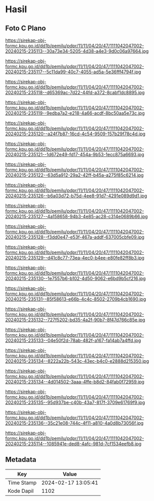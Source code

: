 # Hasil

## Foto C Plano

https://sirekap-obj-formc.kpu.go.id/dd1b/pemilu/pdpr/11/11/04/20/47/1111042047002-20240215-235113--30a73e34-5205-4d38-a4e3-9d0c06a97664.jpg

https://sirekap-obj-formc.kpu.go.id/dd1b/pemilu/pdpr/11/11/04/20/47/1111042047002-20240215-235117--5c11da99-40c7-4055-ad5a-5e36fff4794f.jpg

https://sirekap-obj-formc.kpu.go.id/dd1b/pemilu/pdpr/11/11/04/20/47/1111042047002-20240215-235118--d65369ac-7d22-44fd-a372-8cabf1dc8895.jpg

https://sirekap-obj-formc.kpu.go.id/dd1b/pemilu/pdpr/11/11/04/20/47/1111042047002-20240215-235119--9edba7a2-e218-4a66-acdf-8bc50aa5e73c.jpg

https://sirekap-obj-formc.kpu.go.id/dd1b/pemilu/pdpr/11/11/04/20/47/1111042047002-20240215-235120--a24f7b87-16cd-4c54-9509-157b29f78c4d.jpg

https://sirekap-obj-formc.kpu.go.id/dd1b/pemilu/pdpr/11/11/04/20/47/1111042047002-20240215-235121--1d672e49-fd17-454a-9b53-1ecc875a6693.jpg

https://sirekap-obj-formc.kpu.go.id/dd1b/pemilu/pdpr/11/11/04/20/47/1111042047002-20240215-235122--63d5a912-29a2-42ff-b45a-a275f85c6214.jpg

https://sirekap-obj-formc.kpu.go.id/dd1b/pemilu/pdpr/11/11/04/20/47/1111042047002-20240215-235126--b6a03d72-b75d-4ee8-91d7-4291e089d9d1.jpg

https://sirekap-obj-formc.kpu.go.id/dd1b/pemilu/pdpr/11/11/04/20/47/1111042047002-20240215-235127--4a158658-94b3-4e85-ac28-c314e0689b66.jpg

https://sirekap-obj-formc.kpu.go.id/dd1b/pemilu/pdpr/11/11/04/20/47/1111042047002-20240215-235128--f3dd0e47-e53f-467a-addf-637005cbfe09.jpg

https://sirekap-obj-formc.kpu.go.id/dd1b/pemilu/pdpr/11/11/04/20/47/1111042047002-20240215-235129--d41c8c77-73ea-4ec0-b4ee-e80fe82ff8b3.jpg

https://sirekap-obj-formc.kpu.go.id/dd1b/pemilu/pdpr/11/11/04/20/47/1111042047002-20240215-235130--1e7557b6-b102-4d50-9062-e6bd9b5cf216.jpg

https://sirekap-obj-formc.kpu.go.id/dd1b/pemilu/pdpr/11/11/04/20/47/1111042047002-20240215-235131--85f58613-e66b-4c4c-8502-2709b4cb1690.jpg

https://sirekap-obj-formc.kpu.go.id/dd1b/pemilu/pdpr/11/11/04/20/47/1111042047002-20240215-235132--727f5202-bd35-4a2f-90b7-8f47d766c85e.jpg

https://sirekap-obj-formc.kpu.go.id/dd1b/pemilu/pdpr/11/11/04/20/47/1111042047002-20240215-235133--04e50f2d-78ab-482f-a167-fa14ab7a4ffd.jpg

https://sirekap-obj-formc.kpu.go.id/dd1b/pemilu/pdpr/11/11/04/20/47/1111042047002-20240215-235134--8222a22b-543c-43ec-b4c0-e2888d215350.jpg

https://sirekap-obj-formc.kpu.go.id/dd1b/pemilu/pdpr/11/11/04/20/47/1111042047002-20240215-235134--4d014502-3aaa-4ffe-b8d2-84fab0f72959.jpg

https://sirekap-obj-formc.kpu.go.id/dd1b/pemilu/pdpr/11/11/04/20/47/1111042047002-20240215-235135--95d937be-c40b-43a7-817f-3709e61769f9.jpg

https://sirekap-obj-formc.kpu.go.id/dd1b/pemilu/pdpr/11/11/04/20/47/1111042047002-20240215-235136--35c21e08-744c-4f11-a810-4a0d8b73056f.jpg

https://sirekap-obj-formc.kpu.go.id/dd1b/pemilu/pdpr/11/11/04/20/47/1111042047002-20240215-235114--1085941e-ded8-4afc-981d-7cf1534eefb8.jpg


## Metadata

| Key        | Value               |
| ---------- | ------------------- |
| Time Stamp | 2024-02-17 13:05:41 |
| Kode Dapil | 1102                |



